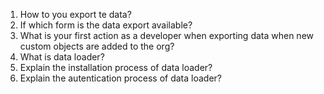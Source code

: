 1. How to you export te data?
2. If which form is the data export available?
3. What is your first action as a developer when exporting data when new custom objects are added to the org?
4. What is data loader?
5. Explain the installation process of data loader?
6. Explain the autentication process of data loader? 
